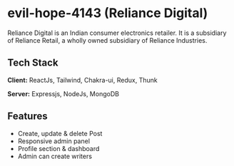 
# evil-hope-4143 (Reliance Digital)
Reliance Digital is an Indian consumer electronics retailer. It is a subsidiary of Reliance Retail, a wholly owned subsidiary of Reliance Industries.
## Tech Stack

**Client:**  ReactJs, Tailwind, Chakra-ui, Redux, Thunk 

**Server:** Expressjs, NodeJs, MongoDB


## Features

- Create, update & delete Post
- Responsive admin panel
- Profile section & dashboard
- Admin can create writers




